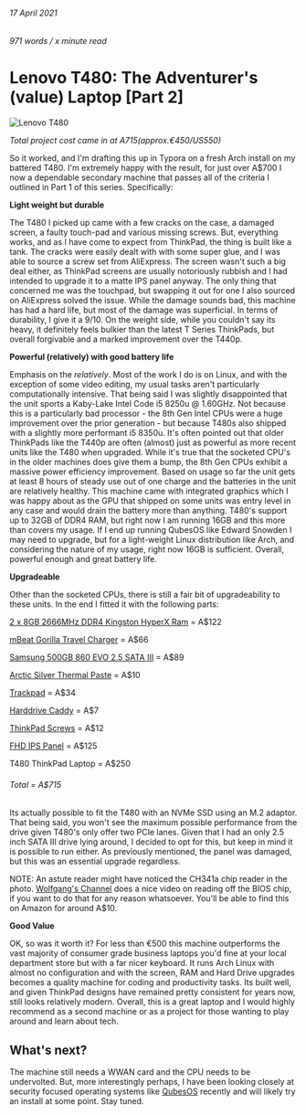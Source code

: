 ###### 17 April 2021



###### 971 words / x minute read



# Lenovo T480: The Adventurer's (value) Laptop [Part 2]

![Lenovo T480](../assets/adventure_laptop_002.jpg)

*Total project cost came in at A$715  (approx. €450/ US$550)*

So it worked, and I'm drafting this up in Typora on a fresh Arch install on my battered T480. I'm extremely happy with the result, for just over A$700 I now a dependable secondary machine that passes all of the criteria I outlined in Part 1 of this series. Specifically:

**Light weight but durable**

The T480 I picked up came with a few cracks on the case, a damaged screen, a faulty touch-pad and various missing screws. But, everything works, and as I have come to expect from ThinkPad, the thing is built like a tank. The cracks were easily dealt with with some super glue, and I was able to source a screw set from AliExpress. The screen wasn't such a big deal either, as ThinkPad screens are usually notoriously rubbish and I had intended to upgrade it to a matte IPS panel anyway. The only thing that concerned me was the touchpad, but swapping it out for one I also sourced on AliExpress solved the issue. While the damage sounds bad, this machine has had a hard life, but most of the damage was superficial. In terms of durability, I give it a 9/10. On the weight side, while you couldn't say its heavy, it definitely feels bulkier than the latest T Series ThinkPads, but overall forgivable and a marked improvement over the T440p. 

**Powerful (relatively) with good battery life**

Emphasis on the *relatively*. Most of the work I do is on Linux, and with the exception of some video editing, my usual tasks aren't particularly computationally intensive. That being said I was slightly disappointed that the unit sports a Kaby-Lake Intel Code i5 8250u  @ 1.60GHz. Not because this is a particularly bad processor - the 8th Gen Intel CPUs were a huge improvement over the prior generation - but because T480s also shipped with a slightly more performant i5 8350u. It's often pointed out that older ThinkPads like the T440p are often (almost) just as powerful as more recent units like the T480 when upgraded. While it's true that the socketed CPU's in the older machines does give them a bump, the 8th Gen CPUs exhibit a massive power efficiency improvement. Based on usage so far the unit gets at least 8 hours of steady use out of one charge and the batteries in the unit are relatively healthy. This machine came with integrated graphics which I was happy about as the GPU that shipped on some units was entry level in any case and would drain the battery more than anything. T480's support up to 32GB of DDR4 RAM, but right now I am running 16GB and this more than covers my usage. If I end up running QubesOS like Edward Snowden I may need to upgrade, but for a light-weight Linux distribution like Arch, and considering the nature of my usage, right now 16GB is sufficient. Overall, powerful enough and great battery life.

**Upgradeable**

Other than the socketed CPUs, there is still a fair bit of upgradeability to these units. In the end I fitted it with the following parts:

[2 x 8GB 2666MHz DDR4 Kingston HyperX Ram](https://www.amazon.com.au/gp/product/B0722Q3243/ref=ppx_yo_dt_b_asin_title_o05_s00?ie=UTF8&psc=1) = A$122

[mBeat Gorilla Travel Charger](https://www.amazon.com.au/gp/product/B078PW24RQ/ref=ppx_yo_dt_b_asin_title_o04_s00?ie=UTF8&psc=1) = A$66

[Samsung 500GB 860 EVO 2.5 SATA III](https://www.amazon.com.au/500GB-SSD-860-EVO-SATA/dp/B079FL9YQ6/ref=sr_1_4?dchild=1&keywords=samsung+sata&qid=1618621799&s=computers&sr=1-4) = A$89

[Arctic Silver Thermal Paste](https://www.amazon.com.au/Arctic-Silver-High-Density-AS5-3-5G-Compound/dp/B0087X728K/ref=sr_1_1?crid=35Z62SQYHB8NJ&dchild=1&keywords=artic+silver+thermal+paste&qid=1618627233&sprefix=artic+silver+the%2Caps%2C360&sr=8-1) = A$10

[Trackpad](https://www.aliexpress.com/item/4000388336308.html?spm=a2g0s.9042311.0.0.60de4c4d8RZJQp) = A$34

[Harddrive Caddy](https://www.aliexpress.com/item/1005001949307182.html?spm=a2g0s.9042311.0.0.60de4c4d8RZJQp) = A$7

[ThinkPad Screws](https://trade.aliexpress.com/orderList.htm?spm=a2g0o.home.1000001.31.650c2145HN2dzG&tracelog=ws_topbar) = A$12

[FHD IPS Panel](https://www.aliexpress.com/item/4001153042037.html?spm=a2g0s.9042311.0.0.60de4c4d8RZJQp) = A$125

T480 ThinkPad Laptop = A$250

###### Total = A$715

Its actually possible to fit the T480 with an NVMe SSD using an M.2 adaptor. That being said, you won't see the maximum possible performance from the drive given T480's only offer two PCIe lanes. Given that I had an only 2.5 inch SATA III drive lying around, I decided to opt for this, but keep in mind it is possible to run either. As previously mentioned, the panel was damaged, but this was an essential upgrade regardless. 

NOTE: An astute reader might have noticed the CH341a chip reader in the photo. [Wolfgang's Channel](https://www.youtube.com/watch?v=ce7kqUEccUM) does a nice video on reading off the BIOS chip, if you want to do that for any reason whatsoever. You'll be able to find this on Amazon for around A$10. 

**Good Value** 

OK, so was it worth it? For less than €500 this machine outperforms the vast majority of consumer grade business laptops you'd fine at your local department store but with a far nicer keyboard. It runs Arch Linux with almost no configuration and with the screen, RAM and Hard Drive upgrades becomes a quality machine for coding and productivity tasks. Its built well, and given ThinkPad designs have remained pretty consistent for years now, still looks relatively modern. Overall, this is a great laptop and I would highly recommend as a second machine or as a project for those wanting to play around and learn about tech.

## What's next?

The machine still needs a WWAN card and the CPU needs to be undervolted. But, more interestingly perhaps, I have been looking closely at security focused operating systems like [QubesOS](https://www.qubes-os.org/) recently and will likely try an install at some point. Stay tuned.